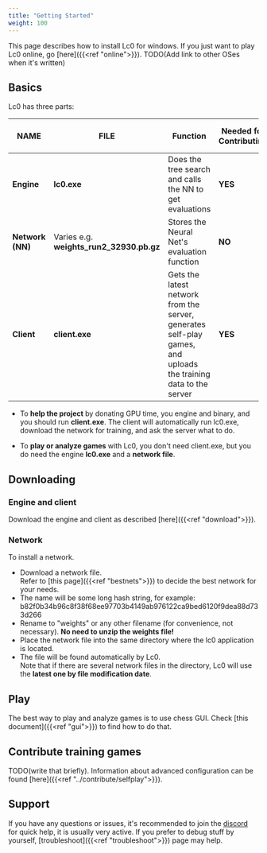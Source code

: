 ```yaml
---
title: "Getting Started"
weight: 100
---
```

This page describes how to install Lc0 for windows. If you just want to play Lc0 online, go [here]({{<ref "online">}}). TODO(Add link to other OSes when it's written)

## Basics
Lc0 has three parts: 

| NAME         | FILE     | Function                              | Needed for Contributing | Needed for Playing    |                                                                                                                   
| ------------ | -------- | --------------------------------------| ----------------------- | --------------------- | 
|**Engine**    | **lc0.exe**  | Does the tree search and calls the NN to get evaluations | **YES**       | **YES**   |
|**Network (NN)**|Varies e.g. **weights_run2_32930.pb.gz**| Stores the Neural Net's evaluation function | **NO**   | **YES**|
|**Client**    | **client.exe**| Gets the latest network from the server, generates self-play games, and uploads the training data to the server | **YES** | **NO**|

* To **help the project** by donating GPU time, you engine and binary, and you should run **client.exe**. The client will automatically run lc0.exe, download the network for training, and ask the server what to do. 

* To **play or analyze games** with Lc0, you don't need client.exe, but you do need the engine **lc0.exe** and a **network file**.

## Downloading
### Engine and client
Download the engine and client as described [here]({{<ref "download">}}).

### Network
To install a network.
  * Download a network file.  
  Refer to [this page]({{<ref "bestnets">}}) to decide the best network for your needs.
  * The name will be some long hash string, for example: b82f0b34b96c8f38f68ee97703b4149ab976122ca9bed6120f9dea88d733d266
  * Rename to "weights" or any other filename (for convenience, not necessary). **No need to unzip the weights file!**
  * Place the network file into the same directory where the lc0 application is located.
  * The file will be found automatically by Lc0.  
  Note that if there are several network files in the directory, Lc0 will use the **latest one by file modification date**.

## Play
 The best way to play and analyze games is to use chess GUI. Check [this document]({{<ref "gui">}}) to find how to do that.

## Contribute training games
 TODO(write that briefly).
 Information about advanced configuration can be found [here]({{<ref "../contribute/selfplay">}}).

## Support

If you have any questions or issues, it's recommended to join the [discord](https://discord.gg/pKujYxD) for quick help, it is usually very active.
If you prefer to debug stuff by yourself, [troubleshoot]({{<ref "troubleshoot">}}) page may help.